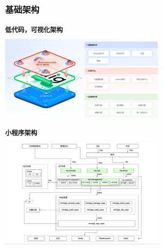 # 基础架构

## 低代码，可视化架构

![](../../../../image/IoT/IoT-Aep/lowcode-art.png)

## 小程序架构

![](../../../../image/IoT/IoT-Aep/mp-art.jpeg)